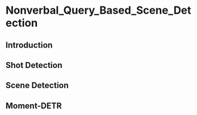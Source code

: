 # Nonverbal_Query_Based_Scene_Detection

## Introduction



## Shot Detection


## Scene Detection


## Moment-DETR
